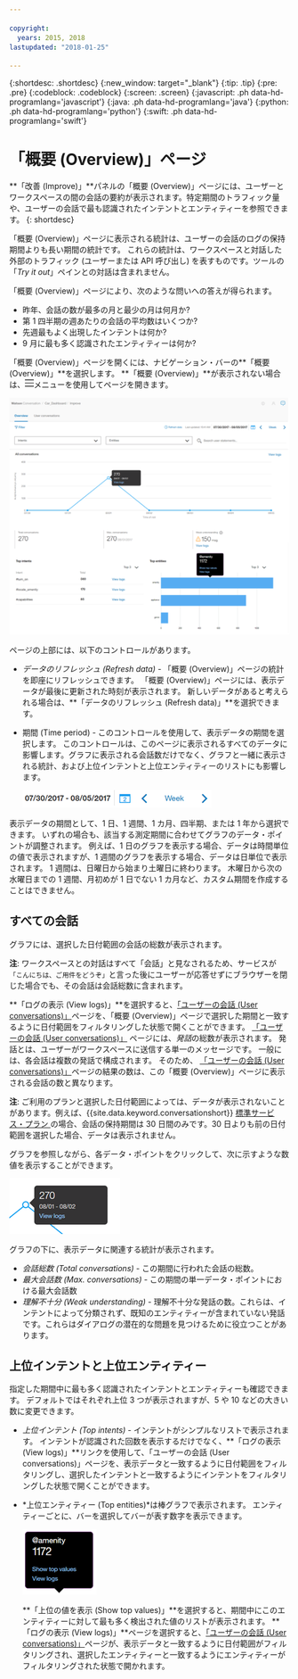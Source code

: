 ```yaml
---

copyright:
  years: 2015, 2018
lastupdated: "2018-01-25"

---
```


{:shortdesc: .shortdesc}
{:new_window: target="_blank"}
{:tip: .tip}
{:pre: .pre}
{:codeblock: .codeblock}
{:screen: .screen}
{:javascript: .ph data-hd-programlang='javascript'}
{:java: .ph data-hd-programlang='java'}
{:python: .ph data-hd-programlang='python'}
{:swift: .ph data-hd-programlang='swift'}

# 「概要 (Overview)」ページ

**「改善 (Improve)」**パネルの「概要 (Overview)」ページには、ユーザーとワークスペースの間の会話の要約が表示されます。特定期間のトラフィック量や、ユーザーの会話で最も認識されたインテントとエンティティーを参照できます。
{: shortdesc}

「概要 (Overview)」ページに表示される統計は、ユーザーの会話のログの保持期間よりも長い期間の統計です。 これらの統計は、ワークスペースと対話した外部のトラフィック (ユーザーまたは API 呼び出し) を表すものです。ツールの「*Try it out*」ペインとの対話は含まれません。

「概要 (Overview)」ページにより、次のような問いへの答えが得られます。

* 昨年、会話の数が最多の月と最少の月は何月か?
* 第 1 四半期の週あたりの会話の平均数はいくつか?
* 先週最もよく出現したインテントは何か?
* 9 月に最も多く認識されたエンティティーは何か?

「概要 (Overview)」ページを開くには、ナビゲーション・バーの**「概要 (Overview)」**を選択します。 **「概要 (Overview)」**が表示されない場合は、![メニュー](images/Menu_16.png)メニューを使用してページを開きます。

  ![「概要 (Overview)」ページ](images/oview.png)

ページの上部には、以下のコントロールがあります。

* *データのリフレッシュ (Refresh data)* - 「概要 (Overview)」ページの統計を即座にリフレッシュできます。 「概要 (Overview)」ページには、表示データが最後に更新された時刻が表示されます。 新しいデータがあると考えられる場合は、**「データのリフレッシュ (Refresh data)」**を選択できます。
* 期間 (Time period) - このコントロールを使用して、表示データの期間を選択します。  このコントロールは、このページに表示されるすべてのデータに影響します。グラフに表示される会話数だけでなく、グラフと一緒に表示される統計、および上位インテントと上位エンティティーのリストにも影響します。

  ![「期間 (Time period)」コントロール](images/oview-time.png)

表示データの期間として、1 日、1 週間、1 カ月、四半期、または 1 年から選択できます。  いずれの場合も、該当する測定期間に合わせてグラフのデータ・ポイントが調整されます。  例えば、1 日のグラフを表示する場合、データは時間単位の値で表示されますが、1 週間のグラフを表示する場合、データは日単位で表示されます。  1 週間は、日曜日から始まり土曜日に終わります。  木曜日から次の水曜日までの 1 週間、月初めが 1 日でない 1 カ月など、カスタム期間を作成することはできません。

## すべての会話

グラフには、選択した日付範囲の会話の総数が表示されます。

**注**: ワークスペースとの対話はすべて「会話」と見なされるため、サービスが` 「こんにちは、ご用件をどうぞ」`と言った後にユーザーが応答せずにブラウザーを閉じた場合でも、その会話は会話総数に含まれます。

**「ログの表示 (View logs)」**を選択すると、[「ユーザーの会話 (User conversations)」](logs_convo.html)ページを、「概要 (Overview)」ページで選択した期間と一致するように日付範囲をフィルタリングした状態で開くことができます。 [「ユーザーの会話 (User conversations)」](logs_convo.html) ページには、*発話*の総数が表示されます。 発話とは、ユーザーがワークスペースに送信する単一のメッセージです。 一般には、各会話は複数の発話で構成されます。 そのため、 [「ユーザーの会話 (User conversations)」](logs_convo.html)ページの結果の数は、この「概要 (Overview)」ページに表示される会話の数と異なります。

**注**: ご利用のプランと選択した日付範囲によっては、データが表示されないことがあります。例えば、{{site.data.keyword.conversationshort}} [標準サービス・プラン ](logs_convo.html#log-limits)の場合、会話の保持期間は 30 日間のみです。30 日よりも前の日付範囲を選択した場合、データは表示されません。

グラフを参照しながら、各データ・ポイントをクリックして、次に示すような数値を表示することができます。

![単一のデータ・ポイント](images/oview-point.png)

グラフの下に、表示データに関連する統計が表示されます。

* *会話総数 (Total conversations)* - この期間に行われた会話の総数。
* *最大会話数 (Max. conversations)* - この期間の単一データ・ポイントにおける最大会話数
* *理解不十分 (Weak understanding)* - 理解不十分な発話の数。これらは、インテントによって分類されず、既知のエンティティーが含まれていない発話です。これらはダイアログの潜在的な問題を見つけるために役立つことがあります。

## 上位インテントと上位エンティティー

指定した期間中に最も多く認識されたインテントとエンティティーも確認できます。 デフォルトではそれぞれ上位 3 つが表示されますが、5 や 10 などの大きい数に変更できます。

* *上位インテント (Top intents)* - インテントがシンプルなリストで表示されます。  インテントが認識された回数を表示するだけでなく、**「ログの表示 (View logs)」**リンクを使用して、「ユーザーの会話 (User conversations)」ページを、表示データと一致するように日付範囲をフィルタリングし、選択したインテントと一致するようにインテントをフィルタリングした状態で開くことができます。

* *上位エンティティー (Top entities)*は棒グラフで表示されます。 エンティティーごとに、バーを選択してバーが表す数字を表示できます。

  ![エンティティーのデータ・バルーン](images/oview-entity.png)

  **「上位の値を表示 (Show top values)」**を選択すると、期間中にこのエンティティーに対して最も多く検出された値のリストが表示されます。 **「ログの表示 (View logs)」**ページを選択すると、[「ユーザーの会話 (User conversations)」](logs_convo.html)ページが、表示データと一致するように日付範囲がフィルタリングされ、選択したエンティティーと一致するようにエンティティーがフィルタリングされた状態で開かれます。

